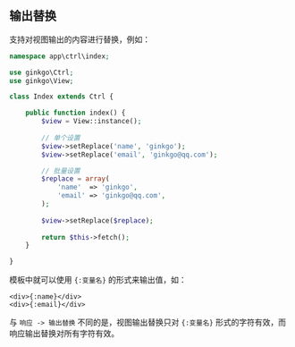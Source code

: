 ## 输出替换

支持对视图输出的内容进行替换，例如：

``` php
namespace app\ctrl\index;

use ginkgo\Ctrl;
use ginkgo\View;

class Index extends Ctrl {

    public function index() {
        $view = View::instance();
        
        // 单个设置
        $view->setReplace('name', 'ginkgo');
        $view->setReplace('email', 'ginkgo@qq.com');

        // 批量设置
        $replace = array(
            'name'  => 'ginkgo',
            'email' => 'ginkgo@qq.com',
        );
        
        $view->setReplace($replace);
        
        return $this->fetch();
    }

}
```

模板中就可以使用 `{:变量名}` 的形式来输出值，如：

``` markup
<div>{:name}</div>
<div>{:email}</div>
```

与 `响应 -> 输出替换` 不同的是，视图输出替换只对 `{:变量名}` 形式的字符有效，而响应输出替换对所有字符有效。